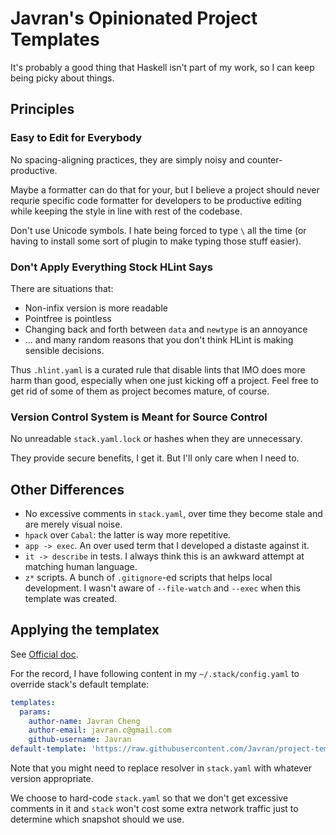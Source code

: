 # Javran's Opinionated Project Templates

It's probably a good thing that Haskell isn't part of my work,
so I can keep being picky about things.

## Principles

### Easy to Edit for Everybody

No spacing-aligning practices, they are simply noisy and counter-productive.

Maybe a formatter can do that for your,
but I believe a project should never requrie specific code formatter for developers
to be productive editing while keeping the style in line with rest of the codebase.

Don't use Unicode symbols. I hate being forced to type `\` all the time (or having
to install some sort of plugin to make typing those stuff easier).

### Don't Apply Everything Stock HLint Says

There are situations that:

- Non-infix version is more readable
- Pointfree is pointless
- Changing back and forth between `data` and `newtype` is an annoyance
- ... and many random reasons that you don't think HLint is making sensible decisions.

Thus `.hlint.yaml` is a curated rule that disable lints that IMO does more harm than good,
especially when one just kicking off a project.
Feel free to get rid of some of them as project becomes mature, of course.

### Version Control System is Meant for Source Control

No unreadable `stack.yaml.lock` or hashes when they are unnecessary.

They provide secure benefits, I get it. But I'll only care when I need to.

## Other Differences

- No excessive comments in `stack.yaml`, over time they become stale and are merely visual noise.
- `hpack` over `Cabal`: the latter is way more repetitive.
- `app -> exec`. An over used term that I developed a distaste against it.
- `it -> describe` in tests. I always think this is an awkward attempt at matching human language.
- `z*` scripts. A bunch of `.gitignore`-ed scripts that helps local development.
  I wasn't aware of `--file-watch` and `--exec` when this template was created.


## Applying the templatex

See [Official doc](https://docs.haskellstack.org/en/stable/GUIDE/#the-stack-new-command).

For the record, I have following content in my `~/.stack/config.yaml`
to override stack's default template:

```yaml
templates:
  params:
    author-name: Javran Cheng
    author-email: javran.c@gmail.com
    github-username: Javran
default-template: 'https://raw.githubusercontent.com/Javran/project-templates/master/simple.hsfiles'
```

Note that you might need to replace resolver in `stack.yaml` with whatever version appropriate.

We choose to hard-code `stack.yaml` so that we don't get excessive comments in it and
`stack` won't cost some extra network traffic just to determine which snapshot should we use.
